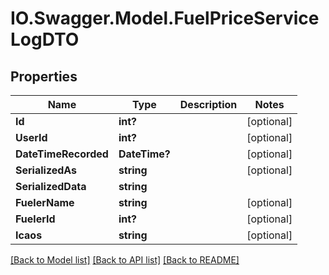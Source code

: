 # IO.Swagger.Model.FuelPriceServiceLogDTO
## Properties

Name | Type | Description | Notes
------------ | ------------- | ------------- | -------------
**Id** | **int?** |  | [optional] 
**UserId** | **int?** |  | [optional] 
**DateTimeRecorded** | **DateTime?** |  | [optional] 
**SerializedAs** | **string** |  | [optional] 
**SerializedData** | **string** |  | 
**FuelerName** | **string** |  | [optional] 
**FuelerId** | **int?** |  | [optional] 
**Icaos** | **string** |  | [optional] 

[[Back to Model list]](../README.md#documentation-for-models) [[Back to API list]](../README.md#documentation-for-api-endpoints) [[Back to README]](../README.md)

